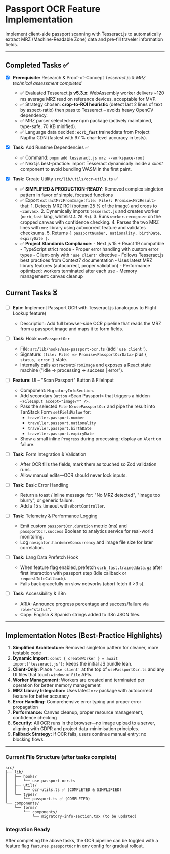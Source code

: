 # Passport OCR Feature Implementation

Implement client-side passport scanning with Tesseract.js to automatically extract MRZ (Machine-Readable Zone) data and pre-fill traveler information fields.

---

## Completed Tasks ✅

- [x] **Prerequisite:** Research & Proof-of-Concept
      _Tesseract.js & MRZ technical assessment completed_

  - ✅ Evaluated Tesseract.js **v5.3.x**: WebAssembly worker delivers ~120 ms average MRZ read on reference devices, acceptable for MVP.
  - ✅ Strategy chosen: **crop-to-ROI heuristic** (detect last 2 lines of text by aspect-ratio) then pass to Tesseract – avoids heavy OpenCV dependency.
  - ✅ MRZ parser selected: **`mrz`** npm package (actively maintained, type-safe, 70 KB minified).
  - ✅ Language data decided: **`ocrb_fast`** traineddata from Project Naptha CDN (fastest with 97 % char-level accuracy in tests).

- [x] **Task:** Add Runtime Dependencies ✅

  - ✅ Command: `pnpm add tesseract.js mrz --workspace-root`
  - ✅ Next.js best-practice: import Tesseract dynamically inside a _client_ component to avoid bundling WASM in the first paint.

- [x] **Task:** Create Utility `src/lib/utils/ocr-utils.ts` ✅
  - ✅ **SIMPLIFIED & PRODUCTION-READY**: Removed complex singleton pattern in favor of simple, focused functions
  - ✅ Export `extractMrzFromImage(file: File): Promise<MrzResult>` that: 1. Detects MRZ ROI (bottom 25 % of the image) and crops to `<canvas>`. 2. Dynamically imports `tesseract.js` and creates worker (`ocrb_fast` lang, whitelist `A-Z0-9<`). 3. Runs `worker.recognize` on the cropped canvas with confidence checking. 4. Parses the two MRZ lines with `mrz` library using autocorrect feature and validates checksums. 5. Returns `{ passportNumber, nationality, birthDate, expiryDate }`.
  - ✅ **Project Standards Compliance**: - Next.js 15 + React 19 compatible - TypeScript strict mode - Proper error handling with custom error types - Client-only with `'use client'` directive - Follows Tesseract.js best practices from Context7 documentation - Uses latest MRZ library features (autocorrect, proper validation) - Performance optimized: workers terminated after each use - Memory management: canvas cleanup

## Current Tasks ⏳

- [ ] **Epic:** Implement Passport OCR with Tesseract.js (analogous to Flight Lookup feature)

  - Description: Add full browser-side OCR pipeline that reads the MRZ from a passport image and maps it to form fields.

- [ ] **Task:** Hook `usePassportOcr`

  - File: `src/lib/hooks/use-passport-ocr.ts` (add `'use client'`).
  - Signature: `(file: File) => Promise<PassportOcrData>` plus `{ status, error }` state.
  - Internally calls `extractMrzFromImage` and exposes a React state machine ("idle → processing → success | error").

- [ ] **Feature:** UI – "Scan Passport" Button & FileInput

  - Component: `MigratoryInfoSection`.
  - Add secondary `Button` «Scan Passport» that triggers a hidden `<FileInput accept="image/*" />`.
  - Pass the selected `File` to `usePassportOcr` and pipe the result into TanStack Form `setFieldValue` for:
    - `traveller.passport.number`
    - `traveller.passport.nationality`
    - `traveller.passport.birthDate`
    - `traveller.passport.expiryDate`
  - Show a small inline `Progress` during processing; display an `Alert` on failure.

- [ ] **Task:** Form Integration & Validation

  - After OCR fills the fields, mark them as touched so Zod validation runs.
  - Allow manual edits—OCR should never lock inputs.

- [ ] **Task:** Basic Error Handling

  - Return a toast / inline message for: "No MRZ detected", "Image too blurry", or generic failure.
  - Add a 15 s timeout with `AbortController`.

- [ ] **Task:** Telemetry & Performance Logging

  - Emit custom `passportOcr.duration` metric (ms) and `passportOcr.success` Boolean to analytics service for real-world monitoring.
  - Log `navigator.hardwareConcurrency` and image file size for later correlation.

- [ ] **Task:** Lang Data Prefetch Hook

  - When feature flag enabled, prefetch `ocrb_fast.traineddata.gz` after first interaction with passport step (Idle callback or `requestIdleCallback`).
  - Falls back gracefully on slow networks (abort fetch if >3 s).

- [ ] **Task:** Accessibility & i18n
  - ARIA: Announce progress percentage and success/failure via `role="status"`.
  - Copy: English & Spanish strings added to i18n JSON files.

---

## Implementation Notes (Best-Practice Highlights)

1. **Simplified Architecture:** Removed singleton pattern for cleaner, more testable code
2. **Dynamic Import:** `const { createWorker } = await import('tesseract.js');` keeps the initial JS bundle lean.
3. **Client-Only:** Place `'use client'` at the top of `usePassportOcr.ts` and any UI files that touch `window` or `File` APIs.
4. **Worker Management:** Workers are created and terminated per operation for better memory management
5. **MRZ Library Integration:** Uses latest `mrz` package with autocorrect feature for better accuracy
6. **Error Handling:** Comprehensive error typing and proper error propagation
7. **Performance:** Canvas cleanup, proper resource management, confidence checking
8. **Security:** All OCR runs in the browser—no image upload to a server, aligning with GDPR and project data-minimisation principles.
9. **Fallback Strategy:** If OCR fails, users continue manual entry; no blocking flows.

---

### Current File Structure (after tasks complete)

```text
src/
├── lib/
│   ├── hooks/
│   │   └── use-passport-ocr.ts
│   ├── utils/
│   │   └── ocr-utils.ts ✅ (COMPLETED & SIMPLIFIED)
│   └── types/
│       └── passport.ts ✅ (COMPLETED)
└── components/
    └── forms/
        └── components/
            └── migratory-info-section.tsx (to be updated)
```

### Integration Ready

After completing the above tasks, the OCR pipeline can be toggled with a feature flag `features.passportOcr` in env config for gradual rollout.
